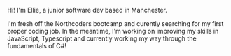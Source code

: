 Hi! I'm Ellie, a junior software dev based in Manchester.

I'm fresh off the Northcoders bootcamp and curently searching for my first proper coding job. In the meantime, I'm working on improving my skills in JavaScript, Typescript and currently working my way through the fundamentals of C#!
